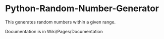 # Python-Random-Number-Generator
This generates random numbers within a given range.

Documentation is in Wiki/Pages/Documentation
